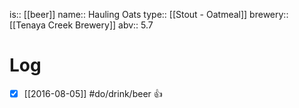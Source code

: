 is:: [[beer]]
name:: Hauling Oats
type:: [[Stout - Oatmeal]]
brewery:: [[Tenaya Creek Brewery]]
abv:: 5.7

# Log
- [x] [[2016-08-05]] #do/drink/beer 👍
